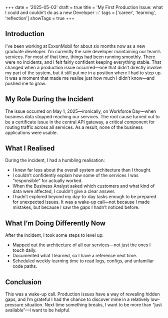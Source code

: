 +++
date = '2025-05-03'
draft = true
title = 'My First Production Issue: what I could and couldn’t do as a new Developer 💥'
tags = ['career', 'learning', 'reflection']
showTags = true
+++

## Introduction

I’ve been working at ExxonMobil for about six months now as a new graduate developer. I’m currently the sole developer maintaining our team’s services. For most of that time, things had been running smoothly. There were no incidents, and I felt fairly confident keeping everything stable. That changed when a production issue occurred—one that didn’t directly involve my part of the system, but it still put me in a position where I had to step up. It was a moment that made me realise just how much I didn’t know—and pushed me to grow.

## My Role During the Incident

The issue occurred on May 1, 2025—ironically, on Workforce Day—when business data stopped reaching our services. The root cause turned out to be a certificate issue in the central API gateway, a critical component for routing traffic across all services. As a result, none of the business applications were usable.

## What I Realised

During the incident, I had a humbling realisation:
* I knew far less about the overall system architecture than I thought.
* I couldn’t confidently explain how some of the services I was “responsible” for actually worked.
* When the Business Analyst asked which customers and what kind of data were affected, I couldn’t give a clear answer.
* I hadn’t explored beyond my day-to-day tasks enough to be prepared for unexpected issues.
It was a wake-up call—not because I made mistakes, but because I saw the gaps I hadn’t noticed before.

## What I’m Doing Differently Now

After the incident, I took some steps to level up:
* Mapped out the architecture of all our services—not just the ones I touch daily.
* Documented what I learned, so I have a reference next time.
* Scheduled weekly learning time to read logs, configs, and unfamiliar code paths.

## Conclusion

This was a wake-up call. Production issues have a way of revealing hidden gaps, and I’m grateful I had the chance to discover mine in a relatively low-pressure situation. Next time something breaks, I want to be more than “just available”—I want to be helpful.
